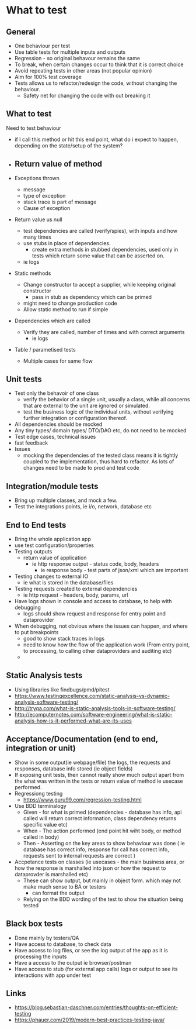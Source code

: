 # What to test

## General

- One behaviour per test
- Use table tests for multiple inputs and outputs
- Regression - so original behavour remains the same
- To break, when certain changes occur to think that it is correct choice
- Avoid repeating tests in other areas (not popular opinion)
- Aim for 100% test coverage
- Tests allows us to refactor/redesign the code, without changing the behaviour.
  - Safety net for changing the code with out breaking it

## What to test

Need to test behaviour
- if I call this method or hit this end point, what do i expect to happen,  depending on the state/setup of the system?

- Return value of method
  -
- Exceptions thrown
  - message
  - type of exception
  - stack trace is part of message
  - Cause of exception
- Return value us null
  - test dependencies are called (verify/spies), with inputs and how many times
  - use stubs in place of dependencies.
    - create extra methods in stubbed dependencies, used only in tests which return some value that can be asserted on.
  - ie logs
- Static methods
  - Change constructor to accept a supplier, while keeping original constructor
    - pass in stub as dependency which can be primed
  - might need to change production code
  - Allow static method to run if simple
- Dependencies which are called
  - Verify they are called, number of times and with correct arguments
    - ie logs
- Table / parametised  tests
  - Multiple cases for same flow

## Unit tests

- Test only the behavoir of one class
  - verify the behavior of a single unit, usually a class, while all concerns that are external to the unit are ignored or simulated.
  - test the business logic of the individual units, without verifying further integration or configuration thereof.
- All dependencies should be mocked
- Any tiny types/ domain types/ DTO/DAO etc, do not need to be mocked
- Test edge cases, technical issues
- fast feedback
- Issues
  - mocking the dependencies of the tested class means it is tightly coupled to the implementation, thus hard to refactor. As lots of changes need to be made to prod and test code

## Integration/module tests

- Bring up multiple classes, and mock a few.
- Test the integrations points, ie i/o, network, database etc

## End to End tests

- Bring the whole application app
- use test configuration/properties
- Testing outputs
  - return value of application
    - ie http response output - status code, body, headers
      - ie response body - test parts of json/xml which are important
- Testing changes to external IO
  - ie what is stored in the database/files
- Testing requests created to external dependencies
  - ie http request - headers, body, params, url
- Have logs shown in console and access to database, to help with debugging
  - logs should show request and response for entry point and dataprovider
- When debugging, not obvious where the issues can happen, and where to put breakpoints
  - good to show stack traces in logs
  - need to know how the flow of the application work (From entry point, to processing, to calling other dataproviders and auditing etc)
  -

## Static Analysis tests

- Using libraries like findbugs/pmd/pitest
- https://www.testingexcellence.com/static-analysis-vs-dynamic-analysis-software-testing/
- http://tryqa.com/what-is-static-analysis-tools-in-software-testing/
- http://ecomputernotes.com/software-engineering/what-is-static-analysis-how-is-it-performed-what-are-its-uses

## Acceptance/Documentation (end to end, integration or unit)

- Show in some output(ie webpage/file) the logs, the requests and responses, database info stored (ie object fields)
- If exposing unit tests, then cannot really show much output apart from the what was written in the tests or return value of method ie usecase performed.
- Regressiong testing
  - https://www.guru99.com/regression-testing.html
- Use BDD terminalogy
  - Given - for what is primed (dependencies - database has info, api called will return correct information, class dependency returns specific value etc)
  - When - The action performed (end point hit wiht body, or method called in body)
  - Then - Asserting on the key areas to show behaviour was done ( ie database has correct info, response for call has correct info, requests sent to internal requests are correct )
- Accpetance tests on classes (ie usecases - the main business area, or how the response is marshalled into json or how the request to dataprovder is marshalled etc)
  - These can show output, but mainly in object form. which may not make much sense to BA or testers
    - can format the output
  - Relying on the BDD wording of the test to show the situation being tested

## Black box tests

- Done mainly by testers/QA
- Have access to database, to check data
- Have access to log files, or see the log output of the app as it is processing the inputs
- Have a access to the output ie browser/postman
- Have access to stub (for external app calls) logs or output to see its interactions with app under test

## Links

- https://blog.sebastian-daschner.com/entries/thoughts-on-efficient-testing
- https://phauer.com/2019/modern-best-practices-testing-java/

